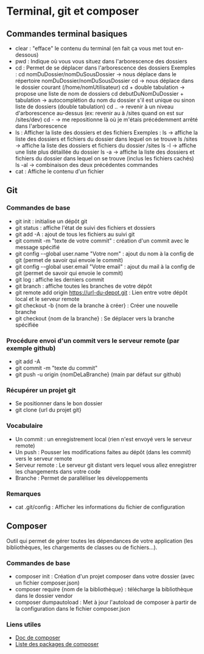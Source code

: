 # Terminal, git et composer

## Commandes terminal basiques

* clear : "efface" le contenu du terminal (en fait ça vous met tout en-dessous)
* pwd : Indique où vous vous situez dans l'arborescence des dossiers
* cd : Permet de se déplacer dans l'arborescence des dossiers
  Exemples :
  cd nomDuDossier/nomDuSousDossier -> nous déplace dans le répertoire nomDuDossier/nomDuSousDossier
  cd -> nous déplace dans le dossier courant (/home/nomUtilisateur)
  cd + double tabulation -> propose une liste de nom de dossiers
  cd debutDuNomDuDossier + tabulation -> autocomplétion du nom du dossier s'il est unique ou sinon liste de dossiers (double tabulation)
  cd .. -> revenir à un niveau d'arborescence au-dessus (ex: revenir au à /sites quand on est sur /sites/dev)
  cd - -> me repositionne là où je m'étais précédemment arrêté dans l'arborescence
* ls : Afficher la liste des dossiers et des fichiers
  Exemples :
  ls -> affiche la liste des dossiers et fichiers du dossier dans lequel on se trouve
  ls /sites -> affiche la liste des dossiers et fichiers du dossier /sites
  ls -l -> affiche une liste plus détaillée du dossier
  ls -a -> affiche la liste des dossiers et fichiers du dossier dans lequel on se trouve (inclus les fichiers cachés)
  ls -al -> combinaison des deux précédentes commandes
* cat : Affiche le contenu d'un fichier

## Git

### Commandes de base

* git init : initialise un dépôt git
* git status : affiche l'état de suivi des fichiers et dossiers
* git add -A : ajout de tous les fichiers au suivi git
* git commit -m "texte de votre commit" : création d'un commit avec le message spécifié
* git config --global user.name "Votre nom" : ajout du nom à la config de git (permet de savoir qui envoie le commit)
* git config --global user.email "Votre email" : ajout du mail à la config de git (permet de savoir qui envoie le commit)
* git log : affiche les derniers commit
* git branch : affiche toutes les branches de votre dépôt
* git remote add origin https://url-du-depot.git : Lien entre votre dépôt local et le serveur remote
* git checkout -b {nom de la branche à créer} : Créer une nouvelle branche
* git checkout {nom de la branche} : Se déplacer vers la branche spécifiée

### Procédure envoi d'un commit vers le serveur remote (par exemple github)

* git add -A
* git commit -m "texte du commit"
* git push -u origin {nomDeLaBranche} (main par défaut sur github)

### Récupérer un projet git

* Se positionner dans le bon dossier
* git clone {url du projet git}

### Vocabulaire

* Un commit : un enregistrement local (rien n'est envoyé vers le serveur remote)
* Un push : Pousser les modifications faites au dépôt (dans les commit) vers le serveur remote
* Serveur remote : Le serveur git distant vers lequel vous allez enregistrer les changements dans votre code
* Branche : Permet de paralléliser les développements

### Remarques

* cat .git/config : Afficher les informations du fichier de configuration

## Composer

Outil qui permet de gérer toutes les dépendances de votre application (les bibliothèques, les chargements de classes ou de fichiers...).

### Commandes de base

* composer init : Création d'un projet composer dans votre dossier (avec un fichier composer.json)
* composer require {nom de la bibliothèque} : télécharge la bibliothèque dans le dossier vendor
* composer dumpautoload : Met à jour l'autoload de composer à partir de la configuration dans le fichier composer.json

### Liens utiles

* [Doc de composer](https://getcomposer.org/doc/)
* [Liste des packages de composer](https://packagist.org/)